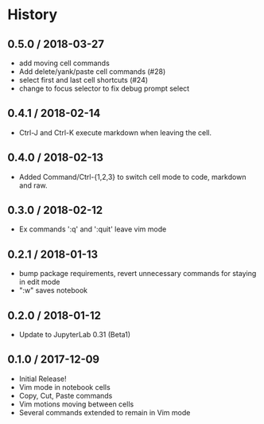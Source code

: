 # History

## 0.5.0 / 2018-03-27

  * add moving cell commands
  * Add delete/yank/paste cell commands (#28)
  * select first and last cell shortcuts (#24)
  * change to focus selector to fix debug prompt select

## 0.4.1 / 2018-02-14

  * Ctrl-J and Ctrl-K execute markdown when leaving the cell.

## 0.4.0 / 2018-02-13

  * Added Command/Ctrl-{1,2,3} to switch cell mode to code, markdown and raw.

## 0.3.0 / 2018-02-12

  * Ex commands ':q' and ':quit' leave vim mode

## 0.2.1 / 2018-01-13

  * bump package requirements, revert unnecessary commands for staying in edit mode
  * ":w" saves notebook

## 0.2.0 / 2018-01-12

  * Update to JupyterLab 0.31 (Beta1)

## 0.1.0 / 2017-12-09

  * Initial Release!
  * Vim mode in notebook cells
  * Copy, Cut, Paste commands
  * Vim motions moving between cells
  * Several commands extended to remain in Vim mode
